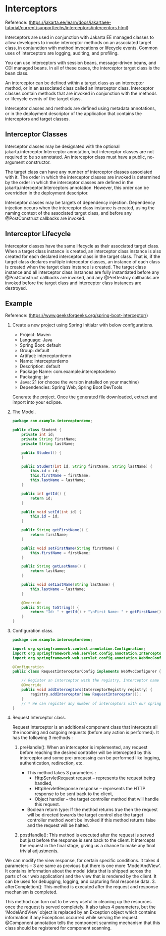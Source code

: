 # Interceptors

Reference: (https://jakarta.ee/learn/docs/jakartaee-tutorial/current/supporttechs/interceptors/interceptors.html)

Interceptors are used in conjunction with Jakarta EE managed classes to allow developers to invoke interceptor methods on an associated target class, in conjunction with method invocations or lifecycle events. Common uses of interceptors are logging, auditing, and profiling.

You can use interceptors with session beans, message-driven beans, and CDI managed beans. In all of these cases, the interceptor target class is the bean class.

An interceptor can be defined within a target class as an interceptor method, or in an associated class called an interceptor class. Interceptor classes contain methods that are invoked in conjunction with the methods or lifecycle events of the target class.

Interceptor classes and methods are defined using metadata annotations, or in the deployment descriptor of the application that contains the interceptors and target classes.

## Interceptor Classes


Interceptor classes may be designated with the optional jakarta.interceptor.Interceptor annotation, but interceptor classes are not required to be so annotated. An interceptor class must have a public, no-argument constructor.

The target class can have any number of interceptor classes associated with it. The order in which the interceptor classes are invoked is determined by the order in which the interceptor classes are defined in the jakarta.interceptor.Interceptors annotation. However, this order can be overridden in the deployment descriptor.

Interceptor classes may be targets of dependency injection. Dependency injection occurs when the interceptor class instance is created, using the naming context of the associated target class, and before any @PostConstruct callbacks are invoked.

## Interceptor Lifecycle

Interceptor classes have the same lifecycle as their associated target class. When a target class instance is created, an interceptor class instance is also created for each declared interceptor class in the target class. That is, if the target class declares multiple interceptor classes, an instance of each class is created when the target class instance is created. The target class instance and all interceptor class instances are fully instantiated before any @PostConstruct callbacks are invoked, and any @PreDestroy callbacks are invoked before the target class and interceptor class instances are destroyed.

## Example

Reference: (https://www.geeksforgeeks.org/spring-boot-interceptor/)

1. Create a new project using Spring Initialzr with below configurations.

   - Project: Maven
   - Language: Java
   - Spring Boot: default
   - Group: default
   - Artifact: interceptordemo
   - Name: interceptordemo
   - Description: default
   - Package Name: com.example.interceptordemo
   - Packaging: jar
   - Java: 21 (or choose the version installed on your machine)
   - Dependencies: Spring Web, Spring Boot DevTools

   Generate the project. Once the generated file downloaded, extract and import into your eclipse.

2. The Model.

   ```java
   package com.example.interceptordemo;

   public class Student {
       private int id;
       private String firstName;
       private String lastName;

       public Student() {
       }

       public Student(int id, String firstName, String lastName) {
           this.id = id;
           this.firstName = firstName;
           this.lastName = lastName;
       }

       public int getId() {
           return id;
       }

       public void setId(int id) {
           this.id = id;
       }

       public String getFirstName() {
           return firstName;
       }

       public void setFirstName(String firstName) {
           this.firstName = firstName;
       }

       public String getLastName() {
           return lastName;
       }

       public void setLastName(String lastName) {
           this.lastName = lastName;
       }

       @Override
       public String toString() {
           return "Id: " + getId() + "\nFirst Name: " + getFirstName() + "\nLast Name: " + getLastName() + "\n";
       }
   }
   ```

3. Configuration class.

   ```java
   package com.example.interceptordemo;

   import org.springframework.context.annotation.Configuration;
   import org.springframework.web.servlet.config.annotation.InterceptorRegistry;
   import org.springframework.web.servlet.config.annotation.WebMvcConfigurer;

   @Configuration
   public class RequestInterceptorConfig implements WebMvcConfigurer {

       // Register an interceptor with the registry, Interceptor name : RequestInterceptor
       @Override
       public void addInterceptors(InterceptorRegistry registry) {
           registry.addInterceptor(new RequestInterceptor());
       }
       // * We can register any number of interceptors with our spring application context
   }
   ```

4. Request Interceptor class.

   Request Interceptor is an additional component class that intercepts all the incoming and outgoing requests (before any action is performed). It has the following 3 methods :

   1. preHandle(): When an interceptor is implemented, any request before reaching the desired controller will be intercepted by this interceptor and some pre-processing can be performed like logging, authentication, redirection, etc.

      - This method takes 3 parameters :
        - HttpServletRequest request – represents the request being handled,
        - HttpServletResponse response – represents the HTTP response to be sent back to the client,
        - Object handler – the target controller method that will handle this request.
      - Boolean return type: If the method returns true then the request will be directed towards the target control else the target controller method won’t be invoked if this method returns false and the request will be halted.
    2. postHandle(): This method is executed after the request is served but just before the response is sent back to the client. It intercepts the request in the final stage, giving us a chance to make any final trivial adjustments.

We can modify the view response, for certain specific conditions.
It takes 4 parameters –
3 are same as previous but there is one more
‘ModelAndView’. It contains information about the model (data that is shipped across the parts of our web application) and the view that is rendered by the client.
It can be used for debugging, logging, and capturing final response data.
3. afterCompletion(): This method is executed after the request and response mechanism is completed.

This method can turn out to be very useful in cleaning up the resources once the request is served completely.
It also takes 4 parameters, but the ‘ModelAndView’ object is replaced by an Exception object which contains information if any Exceptions occurred while serving the request.
@Component annotation tells the component scanning mechanism that this class should be registered for component scanning.

   ```java
   ```

